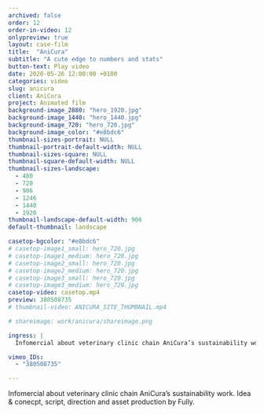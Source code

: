 ```yaml
---
archived: false
order: 12
order-in-video: 12
onlypreview: true
layout: case-film
title:  "AniCura"
subtitle: "A cute edge to numbers and stats"
button-text: Play video
date: 2020-05-26 12:00:00 +0100
categories: video
slug: anicura
client: AniCura
project: Animated film
background-image_2880: "hero_1920.jpg"
background-image_1440: "hero_1440.jpg"
background-image_720: "hero_720.jpg"
background-image_color: "#e8bdc6"
thumbnail-sizes-portrait: NULL
thumbnail-portrait-default-width: NULL
thumbnail-sizes-square: NULL
thumbnail-square-default-width: NULL
thumbnail-sizes-landscape: 
  - 480
  - 720
  - 906
  - 1246
  - 1440
  - 1920
thumbnail-landscape-default-width: 906
default-thumbnail: landscape

casetop-bgcolor: "#e8bdc6"
# casetop-image1_small: hero_720.jpg
# casetop-image1_medium: hero_720.jpg
# casetop-image2_small: hero_720.jpg
# casetop-image2_medium: hero_720.jpg
# casetop-image3_small: hero_720.jpg
# casetop-image3_medium: hero_720.jpg
casetop-video: casetop.mp4
preview: 380508735
# thumbnail-video: ANICURA_SITE_THUMBNAIL.mp4

# shareimage: work/anicura/shareimage.png

ingress: |
  Infomercial about veterinary clinic chain AniCura’s sustainability work. Idea & conecpt, script, direction and asset production by Fully.

vimeo_IDs: 
  - "380508735"

---
```

Infomercial about veterinary clinic chain AniCura’s sustainability work. Idea & conecpt, script, direction and asset production by Fully.
